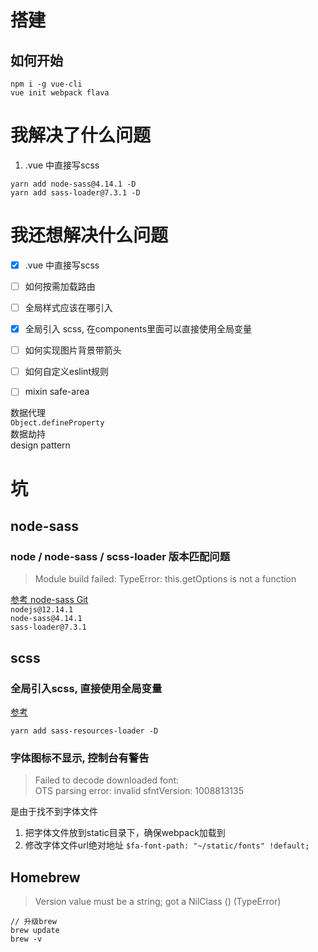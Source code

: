 # 搭建
## 如何开始
```
npm i -g vue-cli
vue init webpack flava
```
# 我解决了什么问题  
1. .vue 中直接写scss
```
yarn add node-sass@4.14.1 -D
yarn add sass-loader@7.3.1 -D
```

# 我还想解决什么问题
- [x] .vue 中直接写scss
- [ ] 如何按需加载路由
- [ ] 全局样式应该在哪引入 
- [x] 全局引入 scss, 在components里面可以直接使用全局变量
- [ ] 如何实现图片背景带箭头
- [ ] 如何自定义eslint规则
- [ ] mixin safe-area


数据代理  
`Object.defineProperty`  
数据劫持  
design pattern  
  
# 坑
## node-sass
### node / node-sass / scss-loader 版本匹配问题
> Module build failed: TypeError: this.getOptions is not a function  

[参考 node-sass Git](https://github.com/sass/node-sass)  
`nodejs@12.14.1`  
`node-sass@4.14.1`  
`sass-loader@7.3.1`  

## scss  
### 全局引入scss, 直接使用全局变量  
[参考](https://zhuanlan.zhihu.com/p/180228946)  
```
yarn add sass-resources-loader -D
```

### 字体图标不显示, 控制台有警告   
> Failed to decode downloaded font: <URL>   
> OTS parsing error: invalid sfntVersion: 1008813135

是由于找不到字体文件
1. 把字体文件放到static目录下，确保webpack加载到
2. 修改字体文件url绝对地址 `$fa-font-path: "~/static/fonts" !default;`

## Homebrew
> Version value must be a string; got a NilClass () (TypeError)
```
// 升级brew
brew update
brew -v
```
